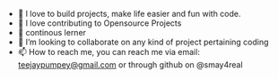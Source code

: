 - 👀  I love to build projects, make life easier and fun with code.
- 🚀  I love contributing to Opensource Projects
- 🌱 continous lerner
- 💞️ I’m looking to collaborate on any kind of project pertaining coding
- 📫 How to reach me, you can reach me via email: teejaypumpey@gmail.com or through github on @smay4real

<!---
smay4real/smay4real is a ✨ special ✨ repository because its `README.md` (this file) appears on your GitHub profile.
You can click the Preview link to take a look at your changes.
--->
